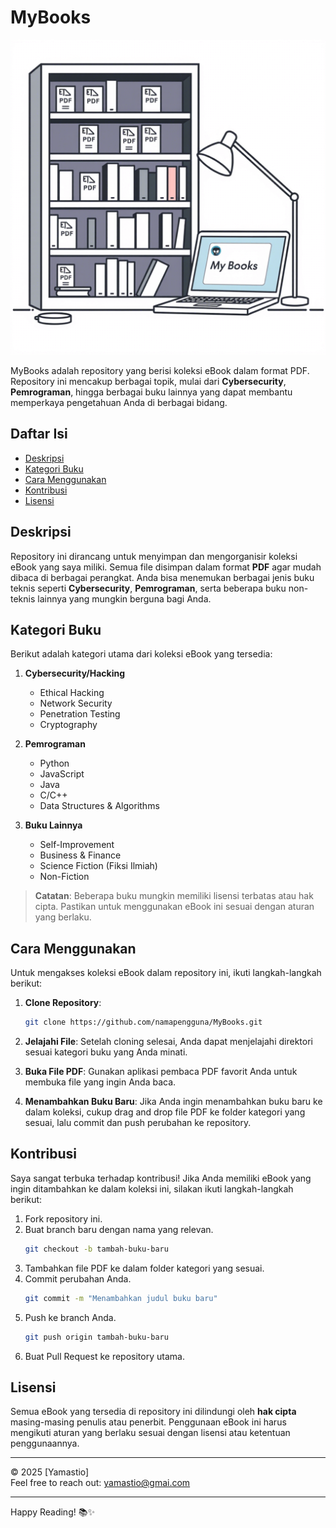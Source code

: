 # MyBooks

![Logo](./2acca1b1-708b-4d28-99dd-17ae0a20040f.png) 

MyBooks adalah repository yang berisi koleksi eBook dalam format PDF. Repository ini mencakup berbagai topik, mulai dari **Cybersecurity**, **Pemrograman**, hingga berbagai buku lainnya yang dapat membantu memperkaya pengetahuan Anda di berbagai bidang.

## Daftar Isi

- [Deskripsi](#deskripsi)
- [Kategori Buku](#kategori-buku)
- [Cara Menggunakan](#cara-menggunakan)
- [Kontribusi](#kontribusi)
- [Lisensi](#lisensi)

## Deskripsi

Repository ini dirancang untuk menyimpan dan mengorganisir koleksi eBook yang saya miliki. Semua file disimpan dalam format **PDF** agar mudah dibaca di berbagai perangkat. Anda bisa menemukan berbagai jenis buku teknis seperti **Cybersecurity**, **Pemrograman**, serta beberapa buku non-teknis lainnya yang mungkin berguna bagi Anda.

## Kategori Buku

Berikut adalah kategori utama dari koleksi eBook yang tersedia:

1. **Cybersecurity/Hacking**
   - Ethical Hacking
   - Network Security
   - Penetration Testing
   - Cryptography
   
2. **Pemrograman**
   - Python
   - JavaScript
   - Java
   - C/C++
   - Data Structures & Algorithms

3. **Buku Lainnya**
   - Self-Improvement
   - Business & Finance
   - Science Fiction (Fiksi Ilmiah)
   - Non-Fiction

> **Catatan**: Beberapa buku mungkin memiliki lisensi terbatas atau hak cipta. Pastikan untuk menggunakan eBook ini sesuai dengan aturan yang berlaku.

## Cara Menggunakan

Untuk mengakses koleksi eBook dalam repository ini, ikuti langkah-langkah berikut:

1. **Clone Repository**:
   ```bash
   git clone https://github.com/namapengguna/MyBooks.git
   ```

2. **Jelajahi File**:
   Setelah cloning selesai, Anda dapat menjelajahi direktori sesuai kategori buku yang Anda minati.

3. **Buka File PDF**:
   Gunakan aplikasi pembaca PDF favorit Anda untuk membuka file yang ingin Anda baca.

4. **Menambahkan Buku Baru**:
   Jika Anda ingin menambahkan buku baru ke dalam koleksi, cukup drag and drop file PDF ke folder kategori yang sesuai, lalu commit dan push perubahan ke repository.

## Kontribusi

Saya sangat terbuka terhadap kontribusi! Jika Anda memiliki eBook yang ingin ditambahkan ke dalam koleksi ini, silakan ikuti langkah-langkah berikut:

1. Fork repository ini.
2. Buat branch baru dengan nama yang relevan.
   ```bash
   git checkout -b tambah-buku-baru
   ```
3. Tambahkan file PDF ke dalam folder kategori yang sesuai.
4. Commit perubahan Anda.
   ```bash
   git commit -m "Menambahkan judul buku baru"
   ```
5. Push ke branch Anda.
   ```bash
   git push origin tambah-buku-baru
   ```
6. Buat Pull Request ke repository utama.

## Lisensi

Semua eBook yang tersedia di repository ini dilindungi oleh **hak cipta** masing-masing penulis atau penerbit. Penggunaan eBook ini harus mengikuti aturan yang berlaku sesuai dengan lisensi atau ketentuan penggunaannya. 

---

© 2025 [Yamastio]  
Feel free to reach out: [yamastio@gmai.com](mailto:yamastio@gmail.com)  

--- 

Happy Reading! 📚✨
